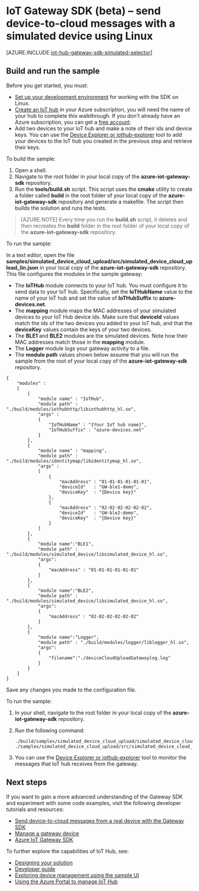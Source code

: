<properties
	pageTitle="Simulate a device with the Gateway SDK | Microsoft Azure"
	description="Azure IoT Hub Gateway SDK walkthrough using Linux to illustrate sending telemetry from a simulated device using the Azure IoT Hub Gateway SDK."
	services="iot-hub"
	documentationCenter=""
	authors="chipalost"
	manager="timlt"
	editor=""/>

<tags
     ms.service="iot-hub"
     ms.devlang="cpp"
     ms.topic="article"
     ms.tgt_pltfrm="na"
     ms.workload="na"
     ms.date="04/20/2016"
     ms.author="cstreet"/>


# IoT Gateway SDK (beta) – send device-to-cloud messages with a simulated device using Linux

[AZURE.INCLUDE [iot-hub-gateway-sdk-simulated-selector](../../includes/iot-hub-gateway-sdk-simulated-selector.md)]

## Build and run the sample

Before you get started, you must:

- [Set up your development environment][lnk-setupdevbox] for working with the SDK on Linux.
- [Create an IoT hub][lnk-create-hub] in your Azure subscription, you will need the name of your hub to complete this walkthrough. If you don't already have an Azure subscription, you can get a [free account][lnk-free-trial].
- Add two devices to your IoT hub and make a note of their ids and device keys. You can use the [Device Explorer or iothub-explorer][lnk-explorer-tools] tool to add your devices to the IoT hub you created in the previous step and retrieve their keys.

To build the sample:

1. Open a shell.
2. Navigate to the root folder in your local copy of the **azure-iot-gateway-sdk** repository.
3. Run the **tools/build.sh** script. This script uses the **cmake** utility to create a folder called **build** in the root folder of your local copy of the **azure-iot-gateway-sdk** repository and generate a makefile. The script then builds the solution and runs the tests.

> [AZURE.NOTE]  Every time you run the **build.sh** script, it deletes and then recreates the **build** folder in the root folder of your local copy of the **azure-iot-gateway-sdk** repository.

To run the sample:

In a text editor, open the file **samples/simulated_device_cloud_upload/src/simulated_device_cloud_upload_lin.json** in your local copy of the **azure-iot-gateway-sdk** repository. This file configures the modules in the sample gateway:

- The **IoTHub** module connects to your IoT hub. You must configure it to send data to your IoT hub. Specifically, set the **IoTHubName** value to the name of your IoT hub and set the value of **IoTHubSuffix** to **azure-devices.net**.
- The **mapping** module maps the MAC addresses of your simulated devices to your IoT Hub device ids. Make sure that **deviceId** values match the ids of the two devices you added to your IoT hub, and that the **deviceKey** values contain the keys of your two devices.
- The **BLE1** and **BLE2** modules are the simulated devices. Note how their MAC addresses match those in the **mapping** module.
- The **Logger** module logs your gateway activity to a file.
- The **module path** values shown below assume that you will run the sample from the root of your local copy of the **azure-iot-gateway-sdk** repository.

```
{
    "modules" :
    [ 
        {
            "module name" : "IoTHub",
            "module path" : "./build/modules/iothubhttp/libiothubhttp_hl.so",
            "args" : 
            {
                "IoTHubName" : "{Your IoT hub name}",
                "IoTHubSuffix" : "azure-devices.net"
            }
        },
        {
            "module name" : "mapping",
            "module path" : "./build/modules/identitymap/libidentitymap_hl.so",
            "args" : 
            [
                {
                    "macAddress" : "01-01-01-01-01-01",
                    "deviceId"   : "GW-ble1-demo",
                    "deviceKey"  : "{Device key}"
                },
                {
                    "macAddress" : "02-02-02-02-02-02",
                    "deviceId"   : "GW-ble2-demo",
                    "deviceKey"  : "{Device key}"
                }
            ]
        },
        {
            "module name":"BLE1",
            "module path" : "./build/modules/simulated_device/libsimulated_device_hl.so",
            "args":
            {
                "macAddress" : "01-01-01-01-01-01"
            }
        },
        {
            "module name":"BLE2",
            "module path" : "./build/modules/simulated_device/libsimulated_device_hl.so",
            "args":
            {
                "macAddress" : "02-02-02-02-02-02"
            }
        },
        {
            "module name":"Logger",
            "module path" : "./build/modules/logger/liblogger_hl.so",
            "args":
            {
                "filename":"./deviceCloudUploadGatewaylog.log"
            }
        }
    ]
}

```

Save any changes you made to the configuration file.

To run the sample:

1. In your shell, navigate to the root folder in your local copy of the **azure-iot-gateway-sdk** repository.
2. Run the following command:

    ```
    ./build/samples/simulated_device_cloud_upload/simulated_device_cloud_upload_sample ./samples/simulated_device_cloud_upload/src/simulated_device_cloud_upload_lin.json
    ```

3. You can use the [Device Explorer or iothub-explorer][lnk-explorer-tools] tool to monitor the messages that IoT hub receives from the gateway.

## Next steps

If you want to gain a more advanced understanding of the Gateway SDK and experiment with some code examples, visit the following developer tutorials and resources:

- [Send device-to-cloud messages from a real device with the Gateway SDK][lnk-physical-device]
- [Manage a gateway device][lnk-manage-devices]
- [Azure IoT Gateway SDK][lnk-gateway-sdk]

To further explore the capabilities of IoT Hub, see:

- [Designing your solution][lnk-design]
- [Developer guide][lnk-devguide]
- [Exploring device management using the sample UI][lnk-dmui]
- [Using the Azure Portal to manage IoT Hub][lnk-portal]

<!-- Links -->
[lnk-setupdevbox]: https://github.com/Azure/azure-iot-gateway-sdk/blob/master/doc/devbox_setup.md
[lnk-create-hub]: iot-hub-manage-through-portal.md
[lnk-free-trial]: https://azure.microsoft.com/pricing/free-trial/
[lnk-explorer-tools]: https://github.com/Azure/azure-iot-sdks/blob/master/doc/manage_iot_hub.md
[lnk-gateway-sdk]: https://github.com/Azure/azure-iot-gateway-sdk/

[lnk-physical-device]: iot-hub-gateway-sdk-physical-device.md
[lnk-manage-devices]: iot-hub-gateway-sdk-device-management.md

[lnk-design]: iot-hub-guidance.md
[lnk-devguide]: iot-hub-devguide.md
[lnk-dmui]: iot-hub-device-management-ui-sample.md
[lnk-portal]: iot-hub-manage-through-portal.md